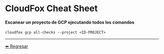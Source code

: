 # CloudFox Cheat Sheet

#### Escanear un proyecto de GCP ejecutando todos los comandos
```
cloudfox gcp all-checks --project <ID-PROJECT>
```


---

[:arrow_left: Regresar](https://github.com/m4lal0/cheatsheets)
